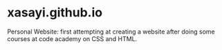 # xasayi.github.io
Personal Website: first attempting at creating a website after doing some courses at code academy on CSS and HTML. 
